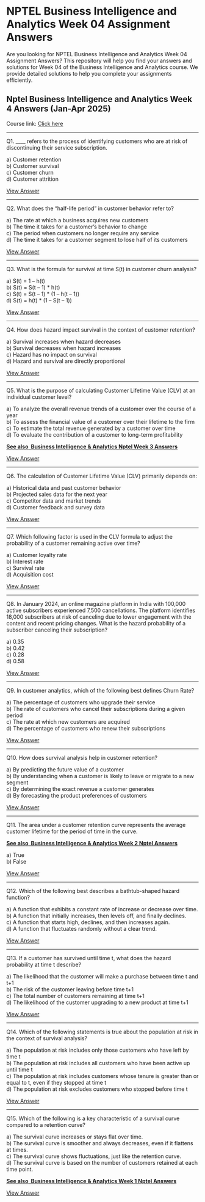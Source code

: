 # NPTEL Business Intelligence and Analytics Week 04 Assignment Answers

Are you looking for NPTEL Business Intelligence and Analytics Week 04 Assignment Answers? This repository will help you find your answers and solutions for Week 04 of the Business Intelligence and Analytics course. We provide detailed solutions to help you complete your assignments efficiently.

## Nptel Business Intelligence and Analytics Week 4 Answers (Jan-Apr 2025)

Course link: [Click here](https://onlinecourses.nptel.ac.in/noc25_cs09/course)

***

Q1. \_\_\_\_ refers to the process of identifying customers who are at risk of discontinuing their service subscription.

a) Customer retention\
b) Customer survival\
c) Customer churn\
d) Customer attrition

[View Answer](https://my.progiez.com/courses/business-intelligence-and-analytics-answers/)

***

Q2. What does the “half-life period” in customer behavior refer to?

a) The rate at which a business acquires new customers\
b) The time it takes for a customer’s behavior to change\
c) The period when customers no longer require any service\
d) The time it takes for a customer segment to lose half of its customers

[View Answer](https://my.progiez.com/courses/business-intelligence-and-analytics-answers/)

***

Q3. What is the formula for survival at time S(t) in customer churn analysis?

a) S(t) = 1 – h(t)\
b) S(t) = S(t – 1) \* h(t)\
c) S(t) = S(t – 1) \* (1 – h(t – 1))\
d) S(t) = h(t) \* (1 – S(t – 1))

[View Answer](https://my.progiez.com/courses/business-intelligence-and-analytics-answers/)

***

Q4. How does hazard impact survival in the context of customer retention?

a) Survival increases when hazard decreases\
b) Survival decreases when hazard increases\
c) Hazard has no impact on survival\
d) Hazard and survival are directly proportional

[View Answer](https://my.progiez.com/courses/business-intelligence-and-analytics-answers/)

***

Q5. What is the purpose of calculating Customer Lifetime Value (CLV) at an individual customer level?

a) To analyze the overall revenue trends of a customer over the course of a year\
b) To assess the financial value of a customer over their lifetime to the firm\
c) To estimate the total revenue generated by a customer over time\
d) To evaluate the contribution of a customer to long-term profitability

[****See also**  **Business Intelligence & Analytics Nptel Week 3 Answers****](https://progiez.com/nptel-business-intelligence-analytics-week-3-answers)

[View Answer](https://my.progiez.com/courses/business-intelligence-and-analytics-answers/)

***

Q6. The calculation of Customer Lifetime Value (CLV) primarily depends on:

a) Historical data and past customer behavior\
b) Projected sales data for the next year\
c) Competitor data and market trends\
d) Customer feedback and survey data

[View Answer](https://my.progiez.com/courses/business-intelligence-and-analytics-answers/)

***

Q7. Which following factor is used in the CLV formula to adjust the probability of a customer remaining active over time?

a) Customer loyalty rate\
b) Interest rate\
c) Survival rate\
d) Acquisition cost

[View Answer](https://my.progiez.com/courses/business-intelligence-and-analytics-answers/)

***

Q8. In January 2024, an online magazine platform in India with 100,000 active subscribers experienced 7,500 cancellations. The platform identifies 18,000 subscribers at risk of canceling due to lower engagement with the content and recent pricing changes. What is the hazard probability of a subscriber canceling their subscription?

a) 0.35\
b) 0.42\
c) 0.28\
d) 0.58

[View Answer](https://my.progiez.com/courses/business-intelligence-and-analytics-answers/)

***

Q9. In customer analytics, which of the following best defines Churn Rate?

a) The percentage of customers who upgrade their service\
b) The rate of customers who cancel their subscriptions during a given period\
c) The rate at which new customers are acquired\
d) The percentage of customers who renew their subscriptions

[View Answer](https://my.progiez.com/courses/business-intelligence-and-analytics-answers/)

***

Q10. How does survival analysis help in customer retention?

a) By predicting the future value of a customer\
b) By understanding when a customer is likely to leave or migrate to a new segment\
c) By determining the exact revenue a customer generates\
d) By forecasting the product preferences of customers

[View Answer](https://my.progiez.com/courses/business-intelligence-and-analytics-answers/)

***

Q11. The area under a customer retention curve represents the average customer lifetime for the period of time in the curve.

[****See also**  **Business Intelligence & Analytics Week 2 Nptel Answers****](https://progiez.com/nptel-business-intelligence-analytics-week-2-answers)

a) True\
b) False

[View Answer](https://my.progiez.com/courses/business-intelligence-and-analytics-answers/)

***

Q12. Which of the following best describes a bathtub-shaped hazard function?

a) A function that exhibits a constant rate of increase or decrease over time.\
b) A function that initially increases, then levels off, and finally declines.\
c) A function that starts high, declines, and then increases again.\
d) A function that fluctuates randomly without a clear trend.

[View Answer](https://my.progiez.com/courses/business-intelligence-and-analytics-answers/)

***

Q13. If a customer has survived until time t, what does the hazard probability at time t describe?

a) The likelihood that the customer will make a purchase between time t and t+1\
b) The risk of the customer leaving before time t+1\
c) The total number of customers remaining at time t+1\
d) The likelihood of the customer upgrading to a new product at time t+1

[View Answer](https://my.progiez.com/courses/business-intelligence-and-analytics-answers/)

***

Q14. Which of the following statements is true about the population at risk in the context of survival analysis?

a) The population at risk includes only those customers who have left by time t\
b) The population at risk includes all customers who have been active up until time t\
c) The population at risk includes customers whose tenure is greater than or equal to t, even if they stopped at time t\
d) The population at risk excludes customers who stopped before time t

[View Answer](https://my.progiez.com/courses/business-intelligence-and-analytics-answers/)

***

Q15. Which of the following is a key characteristic of a survival curve compared to a retention curve?

a) The survival curve increases or stays flat over time.\
b) The survival curve is smoother and always decreases, even if it flattens at times.\
c) The survival curve shows fluctuations, just like the retention curve.\
d) The survival curve is based on the number of customers retained at each time point.

[****See also**  **Business Intelligence & Analytics Week 1 Nptel Answers****](https://progiez.com/nptel-business-intelligence-analytics-week-1-answers)

[View Answer](https://my.progiez.com/courses/business-intelligence-and-analytics-answers/)

